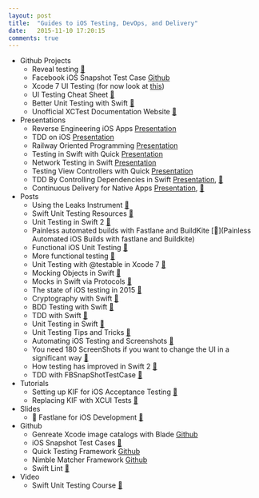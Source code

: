 ```yaml
---
layout: post
title:  "Guides to iOS Testing, DevOps, and Delivery"
date:   2015-11-10 17:20:15
comments: true
---
```


- Github Projects
    - Reveal testing [:link:](http://revealapp.com/)
    - Facebook iOS Snapshot Test Case [Github](https://github.com/facebook/ios-snapshot-test-case)
    - Xcode 7 UI Testing (for now look at [this](http://www.mokacoding.com/blog/xcode-7-ui-testing/))
    - UI Testing Cheat Sheet [:link:](http://masilotti.com/ui-testing-cheat-sheet/)
    - Better Unit Testing with Swift [:link:](http://masilotti.com/better-swift-unit-testing/)
    - Unofficial XCTest Documentation Website [:link:](http://masilotti.com/xctest-documentation/)
- Presentations
    - Reverse Engineering iOS Apps [Presentation](https://realm.io/news/conrad-kramer-reverse-engineering-ios-apps-lyft/)
    - TDD on iOS [Presentation](https://realm.io/news/altconf-glen-tregoning-paul-zabelin-successful-test-driven-development-on-ios/)
    - Railway Oriented Programming [Presentation](http://fsharpforfunandprofit.com/rop/)
    - Testing in Swift with Quick [Presentation](https://realm.io/news/testing-in-swift/)
    - Network Testing in Swift [Presentation](https://realm.io/news/soffes-swift-network-testing-dvr/)
    - Testing View Controllers with Quick [Presentation](https://realm.io/news/rachel-bobbins-testing-view-controllers-quick/)
    - TDD By Controlling Dependencies in Swift [Presentation](https://www.youtube.com/watch?v=qYpURmZcCKs&index=47&list=PLEx5khR4g7PL0fDNJkI2dHhqeckQTAbes), [:floppy_disk:](http://gotocon.com/dl/goto-cph-2015/slides/JorgeD.OrtizFuentes_TestDrivenDevelopmentbyControllingDependencies.pdf)
    - Continuous Delivery for Native Apps [Presentation](), [:floppy_disk:](http://gotocon.com/dl/goto-cph-2015/slides/NielsFrydenholm_ContinuousDeliveryForNativeApps.pdf)
- Posts
    - Using the Leaks Instrument [:link:](http://www.russbishop.net/shoot-the-heap)
    - Swift Unit Testing Resources [:link:](http://www.andrewcbancroft.com/2014/12/19/swift-unit-testing-resources/)
    - Unit Testing in Swift 2 [:link:](http://masteringswift.blogspot.com/2015/07/swift-2-and-unit-testing.html)
    - Painless automated builds with Fastlane and BuildKite [:link:](Painless Automated iOS Builds with fastlane and Buildkite)
    - Functional iOS Unit Testing [:link:](http://www.ebaytechblog.com/2015/04/15/functional-ios-testing-in-swift/)
    - More functional testing [:link:](http://www.thinkandbuild.it/ios-functional-testing-with-user-stories-uitest-and-local-server/)
    - Unit Testing with @testable in Xcode 7 [:link:](http://natashatherobot.com/swift-2-xcode-7-unit-testing-access/)
    - Mocking Objects in Swift [:link:](http://www.raywenderlich.com/101306/unit-testing-tutorial-mocking-objects)
    - Mocks in Swift via Protocols [:link:](http://blog.eliperkins.me/mocks-in-swift-via-protocols?utm_campaign=This%2BWeek%2Bin%2BSwift&utm_medium=email&utm_source=This_Week_in_Swift_59)
    - The state of iOS testing in 2015 [:link:](http://www.mokacoding.com/blog/ios-testing-in-2015/)
    - Cryptography with Swift [:link:](http://digitalleaves.com/blog/2015/08/commoncrypto-in-swift/?utm_campaign=Swift%2BSandbox&utm_medium=web&utm_source=Swift_Sandbox_3)
    - BDD Testing with Swift [:link:](http://railsware.com/blog/2014/07/04/bdd-style-testing-in-swift-with-sleipnir/)
    - TDD with Swift [:link:](http://swiftandpainless.com/category/tdd/)
    - Unit Testing in Swift [:link:](https://bendyworks.com/unit-testing-in-swift/)
    - Unit Testing Tips and Tricks [:link:](http://natashatherobot.com/swift-unit-testing-tips-and-tricks/)
    - Automating iOS Testing and Screenshots [:link:](http://www.russbishop.net/storm-sim-requires-180-screenshots)
    - You need 180 ScreenShots if you want to change the UI in a significant way [:link:](http://www.russbishop.net/storm-sim-requires-180-screenshots)
    - How testing has improved in Swift 2 [:link:](http://code.tutsplus.com/tutorials/advances-in-testing-with-xcode-7-and-swift-2--cms-24469)
    - TDD with FBSnapShotTestCase [:link:](http://devmonologue.com/ios/category/test-driven-development/)
- Tutorials
    - Setting up KIF for iOS Acceptance Testing [:link:](http://www.mokacoding.com/blog/setting-up-kif-for-ios-acceptance-testing/)
    - Replacing KIF with XCUI Tests [:link:](http://www.catehuston.com/blog/2015/11/11/replacing-kif-tests-with-xcui-tests/?utm_campaign=This%2BWeek%2Bin%2BSwift&utm_medium=email&utm_source=This_Week_in_Swift_62)
- Slides
    - :raised_hands: Fastlane for iOS Development [:floppy_disk:](https://speakerdeck.com/hedjirog/how-we-use-fastlane-at-wantedly)
- Github
    - Genreate Xcode image catalogs with Blade [Github](https://github.com/jondot/blade)
    - iOS Snapshot Test Cases [:link:](https://github.com/facebook/ios-snapshot-test-case)
    - Quick Testing Framework [Github](https://github.com/Quick/Quick)
    - Nimble Matcher Framework [Github](https://github.com/Quick/Nimble)
    - Swift Lint [:link:](https://github.com/realm/SwiftLint)
- Video 
    - Swift Unit Testing Course [:link:](http://code.tutsplus.com/courses/unit-testing-with-swift-and-xctest)